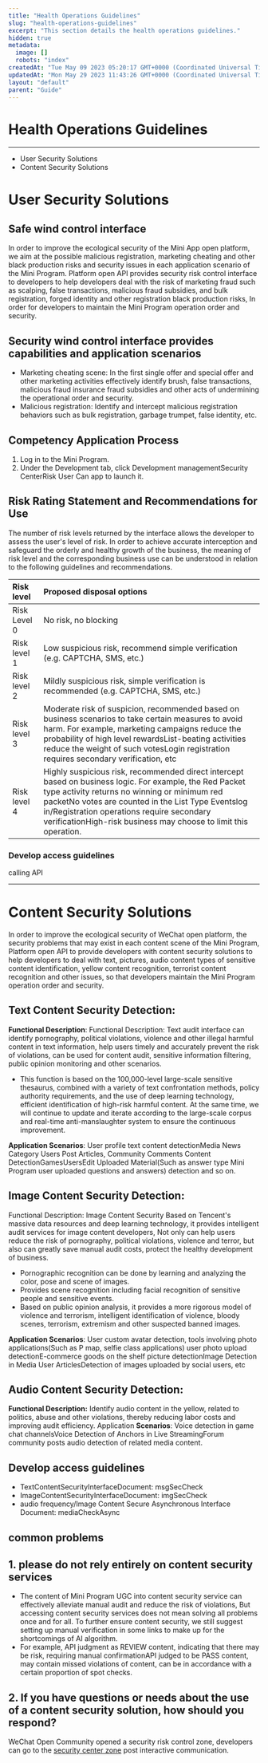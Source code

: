 ```yaml
---
title: "Health Operations Guidelines"
slug: "health-operations-guidelines"
excerpt: "This section details the health operations guidelines."
hidden: true
metadata: 
  image: []
  robots: "index"
createdAt: "Tue May 09 2023 05:20:17 GMT+0000 (Coordinated Universal Time)"
updatedAt: "Mon May 29 2023 11:43:26 GMT+0000 (Coordinated Universal Time)"
layout: "default"
parent: "Guide"
---
```

# Health Operations Guidelines 
*** 
- User Security Solutions
- Content Security Solutions

# User Security Solutions

## Safe wind control interface

In order to improve the ecological security of the Mini App open platform, we aim at the possible malicious registration, marketing cheating and other black production risks and security issues in each application scenario of the Mini Program. Platform open API provides security risk control interface to developers to help developers deal with the risk of marketing fraud such as scalping, false transactions, malicious fraud subsidies, and bulk registration, forged identity and other registration black production risks, In order for developers to maintain the Mini Program operation order and security.

## Security wind control interface provides capabilities and application scenarios

- Marketing cheating scene: In the first single offer and special offer and other marketing activities effectively identify brush, false transactions, malicious fraud insurance fraud subsidies and other acts of undermining the operational order and security.
- Malicious registration: Identify and intercept malicious registration behaviors such as bulk registration, garbage trumpet, false identity, etc.

## Competency Application Process

1. Log in to the Mini Program.
2. Under the Development tab, click Development managementSecurity CenterRisk User Can app to launch it.

## Risk Rating Statement and Recommendations for Use

The number of risk levels returned by the interface allows the developer to assess the user's level of risk. In order to achieve accurate interception and safeguard the orderly and healthy growth of the business, the meaning of risk level and the corresponding business use can be understood in relation to the following guidelines and recommendations.

| Risk level   | Proposed disposal options                                                                                                                                                                                                                                                                                                       |
| :----------- | :------------------------------------------------------------------------------------------------------------------------------------------------------------------------------------------------------------------------------------------------------------------------------------------------------------------------------ |
| Risk Level 0 | No risk, no blocking                                                                                                                                                                                                                                                                                                            |
| Risk level 1 | Low suspicious risk, recommend simple verification (e.g. CAPTCHA, SMS, etc.)                                                                                                                                                                                                                                                    |
| Risk level 2 | Mildly suspicious risk, simple verification is recommended (e.g. CAPTCHA, SMS, etc.)                                                                                                                                                                                                                                            |
| Risk level 3 | Moderate risk of suspicion, recommended based on business scenarios to take certain measures to avoid harm. For example, marketing campaigns reduce the probability of high level rewardsList-beating activities reduce the weight of such votesLogin registration requires secondary verification, etc                         |
| Risk level 4 | Highly suspicious risk, recommended direct intercept based on business logic. For example, the Red Packet type activity returns no winning or minimum red packetNo votes are counted in the List Type Eventslog in/Registration operations require secondary verificationHigh-risk business may choose to limit this operation. |

### Develop access guidelines

calling API

***

# Content Security Solutions

In order to improve the ecological security of WeChat open platform, the security problems that may exist in each content scene of the Mini Program, Platform open API to provide developers with content security solutions to help developers to deal with text, pictures, audio content types of sensitive content identification, yellow content recognition, terrorist content recognition and other issues, so that developers maintain the Mini Program operation order and security.

## Text Content Security Detection:

**Functional Description**: Functional Description: Text audit interface can identify pornography, political violations, violence and other illegal harmful content in text information, help users timely and accurately prevent the risk of violations, can be used for content audit, sensitive information filtering, public opinion monitoring and other scenarios.

- This function is based on the 100,000-level large-scale sensitive thesaurus, combined with a variety of text confrontation methods, policy authority requirements, and the use of deep learning technology, efficient identification of high-risk harmful content. At the same time, we will continue to update and iterate according to the large-scale corpus and real-time anti-manslaughter system to ensure the continuous improvement.

**Application Scenarios**: User profile text content detectionMedia News Category Users Post Articles, Community Comments Content DetectionGamesUsersEdit Uploaded Material(Such as answer type Mini Program user uploaded questions and answers) detection and so on.

## Image Content Security Detection:

Functional Description: Image Content Security Based on Tencent's massive data resources and deep learning technology, it provides intelligent audit services for image content developers, Not only can help users reduce the risk of pornography, political violations, violence and terror, but also can greatly save manual audit costs, protect the healthy development of business.

- Pornographic recognition can be done by learning and analyzing the color, pose and scene of images.
- Provides scene recognition including facial recognition of sensitive people and sensitive events.
- Based on public opinion analysis, it provides a more rigorous model of violence and terrorism, intelligent identification of violence, bloody scenes, terrorism, extremism and other suspected banned images.

**Application Scenarios**: User custom avatar detection, tools involving photo applications(Such as P map, selfie class applications) user photo upload detectionE-commerce goods on the shelf picture detectionImage Detection in Media User ArticlesDetection of images uploaded by social users, etc

## Audio Content Security Detection:

**Functional Description:** Identify audio content in the yellow, related to politics, abuse and other violations, thereby reducing labor costs and improving audit efficiency. Application **Scenarios**: Voice detection in game chat channelsVoice Detection of Anchors in Live StreamingForum community posts audio detection of related media content.

## Develop access guidelines

- TextContentSecurityInterfaceDocument: msgSecCheck
- ImageContentSecurityInterfaceDocument: imgSecCheck
- audio frequency/Image Content Secure Asynchronous Interface Document: mediaCheckAsync

## common problems

## 1. please do not rely entirely on content security services

- The content of Mini Program UGC into content security service can effectively alleviate manual audit and reduce the risk of violations, But accessing content security services does not mean solving all problems once and for all. To further ensure content security, we still suggest setting up manual verification in some links to make up for the shortcomings of AI algorithm.
- For example, API judgment as REVIEW content, indicating that there may be risk, requiring manual confirmationAPI judged to be PASS content, may contain missed violations of content, can be in accordance with a certain proportion of spot checks.

## 2. If you have questions or needs about the use of a content security solution, how should you respond?

WeChat Open Community opened a security risk control zone, developers can go to the [security center zone](<>) post interactive communication.
